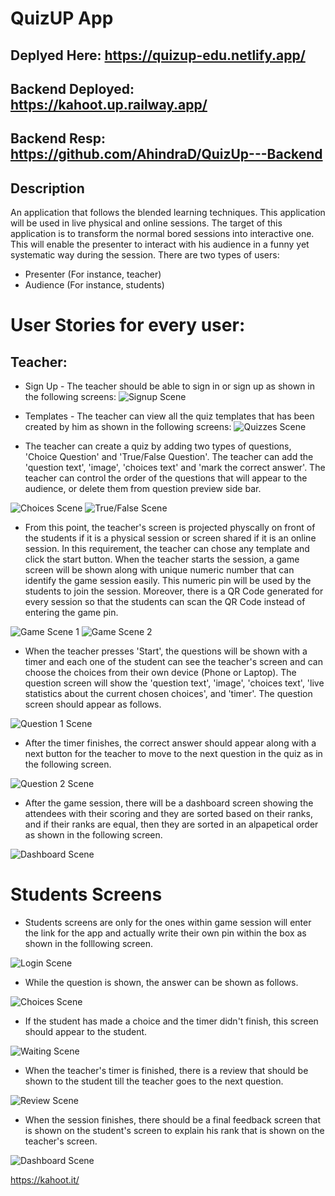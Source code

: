 # QuizUP App
## Deplyed Here: https://quizup-edu.netlify.app/

## Backend Deployed: https://kahoot.up.railway.app/
## Backend Resp: https://github.com/AhindraD/QuizUp---Backend

## Description
An application that follows the blended learning techniques. This application will be used in live physical and online sessions. The target of this application is to transform the normal bored sessions into interactive one. This will enable the presenter to interact with his audience in a funny yet systematic way during the session. There are two types of users: 

- Presenter (For instance, teacher)
- Audience (For instance, students)  

# User Stories for every user:

## Teacher:

- Sign Up - The teacher should be able to sign in or sign up as shown in the following screens: 
![Signup Scene](./images/SIGNUP.PNG)

- Templates - The teacher can view all the quiz templates that has been created by him as shown in the following screens:
![Quizzes Scene](https://github.com/AhindraD/QuizUP---FrontEnd/blob/master/images/Home-subs.PNG?raw=true)

- The teacher can create a quiz by adding two types of questions, 'Choice Question' and 'True/False Question'. The teacher can add the 'question text', 'image', 'choices text' and 'mark the correct answer'. The teacher can control the order of the questions that will appear to the audience, or delete them from question preview side bar.

![Choices Scene](./images/choices.png)
![True/False Scene](./images/true-false.png)

- From this point, the teacher's screen is projected physcally on front of the students if it is a physical session or screen shared if it is an online session. In this requirement, the teacher can chose any template and click the start button. When the teacher starts the session, a game screen will be shown along with unique numeric number that can identify the game session easily. This numeric pin will be used by the students to join the session. Moreover, there is a QR Code generated for every session so that the students can scan the QR Code instead of entering the game pin. 

![Game Scene 1](./images/start-1.PNG)
![Game Scene 2](./images/start-2.PNG)

- When the teacher presses 'Start', the questions will be shown with a timer and each one of the student can see the teacher's screen and can choose the choices from their own device (Phone or Laptop). The question screen will show the 'question text', 'image', 'choices text', 'live statistics about the current chosen choices', and 'timer'. The question screen should appear as follows.

![Question 1 Scene](./images/question%201.png)

- After the timer finishes, the correct answer should appear along with a next button for the teacher to move to the next question in the quiz as in the following screen.

![Question 2 Scene](./images/question%202.png)

- After the game session, there will be a dashboard screen showing the attendees with their scoring and they are sorted based on their ranks, and if their ranks are equal, then they are sorted in an alpapetical order as shown in the following screen.

![Dashboard Scene](./images/dashboard.png)


# Students Screens

- Students screens are only for the ones within game session will enter the link for the app and actually write their own pin within the box as shown in the folllowing screen.

![Login Scene](./images/student-join.PNG)

- While the question is shown, the answer can be shown as follows.

![Choices Scene](./images/choices-mobile.png)

- If the student has made a choice and the timer didn't finish, this screen should appear to the student.


![Waiting Scene](./images/waiting.png)

- When the teacher's timer is finished, there is a review that should be shown to the student till the teacher goes to the next question.

![Review Scene](./images/question-review.png)

- When the session finishes, there should be a final feedback screen that is shown on the student's screen to explain his rank that is shown on the teacher's screen.

![Dashboard Scene](./images/dashboard-mobile.png)

https://kahoot.it/

